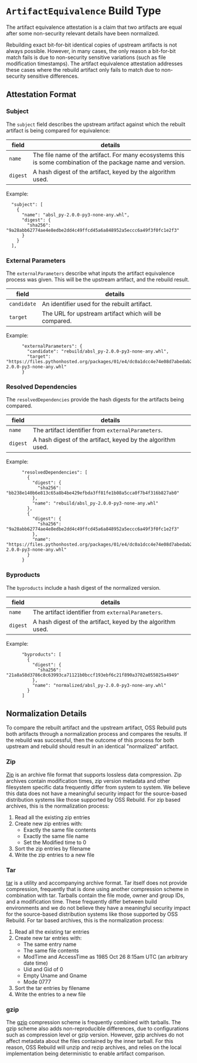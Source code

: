 # `ArtifactEquivalence` Build Type

The artifact equivalence attestation is a claim that two artifacts are equal
after some non-security relevant details have been normalized.

Rebuilding exact bit-for-bit identical copies of upstream artifacts is not
always possible. However, in many cases, the only reason a bit-for-bit match
fails is due to non-security sensitive variations (such as file modification
timestamps). The artifact equivalence attestation addresses these cases where
the rebuild artifact only fails to match due to non-security sensitive
differences.

## Attestation Format

### Subject

The `subject` field describes the upstream artifact against which the rebuilt
artifact is being compared for equivalence:

field    | details
-------- | ------------------------------------------------------------------------------------------------------------
`name`   | The file name of the artifact. For many ecosystems this is some combination of the package name and version.
`digest` | A hash digest of the artifact, keyed by the algorithm used.

Example:

```
  "subject": [
    {
      "name": "absl_py-2.0.0-py3-none-any.whl",
      "digest": {
        "sha256": "9a28abb62774ae4e8edbe2dd4c49ffcd45a6a848952a5eccc6a49f3f0fc1e2f3"
      }
    }
  ],
```

### External Parameters

The `externalParameters` describe what inputs the artifact equivalence process
was given. This will be the upstream artifact, and the rebuild result.

field       | details
----------- | -----------------------------------------------------
`candidate` | An identifier used for the rebuilt artifact.
`target`    | The URL for upstream artifact which will be compared.

Example:

```
      "externalParameters": {
        "candidate": "rebuild/absl_py-2.0.0-py3-none-any.whl",
        "target": "https://files.pythonhosted.org/packages/01/e4/dc0a1dcc4e74e08d7abedab278c795eef54a224363bb18f5692f416d834f/absl_py-2.0.0-py3-none-any.whl"
      }
```

### Resolved Dependencies

The `resolvedDependencies` provide the hash digests for the artifacts being
compared.

field    | details
-------- | -----------------------------------------------------------
`name`   | The artifact identifier from `externalParameters`.
`digest` | A hash digest of the artifact, keyed by the algorithm used.

Example:

```
      "resolvedDependencies": [
        {
          "digest": {
            "sha256": "bb238e140b6e813c65a8b4be429efbda3ff81fe1b08a5cca0f7b4f316b827ab0"
          },
          "name": "rebuild/absl_py-2.0.0-py3-none-any.whl"
        },
        {
          "digest": {
            "sha256": "9a28abb62774ae4e8edbe2dd4c49ffcd45a6a848952a5eccc6a49f3f0fc1e2f3"
          },
          "name": "https://files.pythonhosted.org/packages/01/e4/dc0a1dcc4e74e08d7abedab278c795eef54a224363bb18f5692f416d834f/absl_py-2.0.0-py3-none-any.whl"
        }
      }
```

### Byproducts

The `byproducts` include a hash digest of the normalized version.

field    | details
-------- | -----------------------------------------------------------
`name`   | The artifact identifier from `externalParameters`.
`digest` | A hash digest of the artifact, keyed by the algorithm used.

Example:

```
      "byproducts": [
        {
          "digest": {
            "sha256": "21a8a58d3786c8c63993ca71121b0bccf193ebf6c21f890a3702a055025a4949"
          },
          "name": "normalized/absl_py-2.0.0-py3-none-any.whl"
        }
      ]
```

## Normalization Details

To compare the rebuilt artifact and the upstream artifact, OSS Rebuild puts both
artifacts through a normalization process and compares the results. If the
rebuild was successful, then the outcome of this process for both upstream and
rebuild should result in an identical "normalized" artifact.

### Zip

[Zip](https://en.wikipedia.org/wiki/ZIP_\(file_format\)) is an archive file
format that supports lossless data compression. Zip archives contain
modification times, zip version metadata and other filesystem specific data
frequently differ from system to system. We believe this data does not have a
meaningful security impact for the source-based distribution systems like those
supported by OSS Rebuild. For zip based archives, this is the normalization
process:

1.  Read all the existing zip entries
1.  Create new zip entries with:
    -   Exactly the same file contents
    -   Exactly the same file name
    -   Set the Modified time to 0
1.  Sort the zip entries by filename
1.  Write the zip entries to a new file

### Tar

[tar](https://en.wikipedia.org/wiki/Tar_\(computing\)) is a utility and
accompanying archive format. Tar itself does not provide compression, frequently
that is done using another compression scheme in combination with tar. Tarballs
contain the file mode, owner and group IDs, and a modification time. These
frequently differ between build environments and we do not believe they have a
meaningful security impact for the source-based distribution systems like those
supported by OSS Rebuild. For tar based archives, this is the normalization
process:

1.  Read all the existing tar entries
1.  Create new tar entries with:
    -   The same entry name
    -   The same file contents
    -   ModTime and AccessTime as 1985 Oct 26 8:15am UTC (an arbitrary date
        time)
    -   Uid and Gid of 0
    -   Empty Uname and Gname
    -   Mode 0777
1.  Sort the tar entries by filename
1.  Write the entries to a new file

### gzip

The [gzip](https://en.wikipedia.org/wiki/Gzip) compression scheme is frequently
combined with tarballs. The gzip scheme also adds non-reproducible differences,
due to configurations such as compression level or gzip version. However, gzip
archives do not affect metadata about the files contained by the inner tarball.
For this reason, OSS Rebuild will unzip and rezip archives, and relies on the
local implementation being deterministic to enable artifact comparison.
